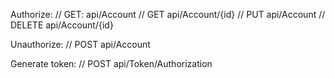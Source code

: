 Authorize:
// GET: api/Account
// GET api/Account/{id}
// PUT api/Account
// DELETE api/Account/{id}

Unauthorize:
// POST api/Account

Generate token:
// POST api/Token/Authorization
